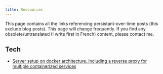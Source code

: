 ```yaml
---
title: Ressources
---
```


This page contains all the links referencing persistant-over-time posts (this exclude blog posts). This page will change frequently. If you find any obsolete/untranslated (I write first in French) content, please contact me.

## Tech

* [Server setup on docker architecture, including a reverse proxy for multiple containerized services](/en/resources/setup-docker-reverse-proxy-for-indie-dev)